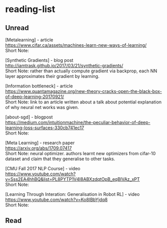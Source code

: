 # reading-list

## Unread
[Metalearning] - article  
https://www.cifar.ca/assets/machines-learn-new-ways-of-learning/  
Short Note: 

[Synthetic Gradients] - blog post  
http://iamtrask.github.io/2017/03/21/synthetic-gradients/  
Short Note: rather than actually compute gradient via backprop, each NN layer approximates their gradient by learning.

[Information bottleneck] - article  
https://www.quantamagazine.org/new-theory-cracks-open-the-black-box-of-deep-learning-20170921/  
Short Note: link to an article written about a talk about potential explanation of why neural net works was given.

[about-sgd] - blogpost  
https://medium.com/intuitionmachine/the-peculiar-behavior-of-deep-learning-loss-surfaces-330cb741ec17  
Short Note: 

[Meta Learning] - research paper  
https://arxiv.org/abs/1709.07417  
Short Note: neural optimizer. authors learnt new optimizers from cifar-10 dataset and claim that they generalise to other tasks.

[CMU Fall 2017 NLP Course] - video  
https://www.youtube.com/watch?v=Sss2EA4hhBQ&list=PL8PYTP1V4I8ABXzdqtOpB_eqBlVAz_xPT  
Short Note:

[Learning Through Interation: Generalisation in Robot RL] - video  
https://www.youtube.com/watch?v=Ko8IBbYjdq8  
Short Note:

## Read
